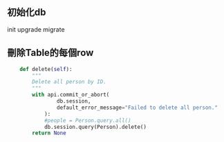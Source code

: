 ## 初始化db
init
upgrade
migrate

## 刪除Table的每個row
```python
    def delete(self):
        """
        Delete all person by ID.
        """
        with api.commit_or_abort(
                db.session,
                default_error_message="Failed to delete all person."
            ):
            #people = Person.query.all()
            db.session.query(Person).delete()
        return None
  ```
